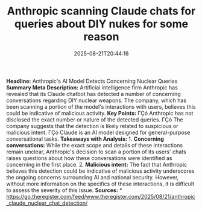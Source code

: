 ﻿---
title: "Anthropic scanning Claude chats for queries about DIY nukes for some reason"
date: "2025-08-21T20:44:16"
category: "Markets"
summary: ""
slug: "anthropic scanning claude chats for queries about diy nukes "
source_urls:
  - "https://go.theregister.com/feed/www.theregister.com/2025/08/21/anthropic_claude_nuclear_chat_detection/"
seo:
  title: "Anthropic scanning Claude chats for queries about DIY nukes for some reason | Hash n Hedge"
  description: ""
  keywords: ["news", "markets", "brief"]
---
**Headline:** Anthropic's AI Model Detects Concerning Nuclear Queries  **Summary Meta Description:** Artificial intelligence firm Anthropic has revealed that its Claude chatbot has detected a number of concerning conversations regarding DIY nuclear weapons. The company, which has been scanning a portion of the model's interactions with users, believes this could be indicative of malicious activity.  **Key Points:**  ΓÇó Anthropic has not disclosed the exact number or nature of the detected queries. ΓÇó The company suggests that the detection is likely related to suspicious or malicious intent. ΓÇó Claude is an AI model designed for general-purpose conversational tasks.  **Takeaways with Analysis:** 1. **Concerning conversations:** While the exact scope and details of these interactions remain unclear, Anthropic's decision to scan a portion of its users' chats raises questions about how these conversations were identified as concerning in the first place. 2. **Malicious intent:** The fact that Anthropic believes this detection could be indicative of malicious activity underscores the ongoing concerns surrounding AI and national security. However, without more information on the specifics of these interactions, it is difficult to assess the severity of this issue.  **Sources:** * https://go.theregister.com/feed/www.theregister.com/2025/08/21/anthropic_claude_nuclear_chat_detection/ 
